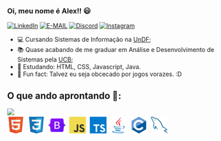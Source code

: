 ### Oi, meu nome é Alex!! 😃

[![LinkedIn](https://img.shields.io/badge/LinkedIn-0077B5?style=for-the-badge&logo=linkedin&logoColor=white)](https://www.linkedin.com/in/alexsilvatec/)
[![E-MAIL](https://img.shields.io/badge/Gmail-D14836?style=for-the-badge&logo=gmail&logoColor=white)](httplex404@gmail.com)
[![Discord](https://img.shields.io/badge/Discord-7289DA?style=for-the-badge&logo=discord&logoColor=white)](280375302927024128)
[![Instagram](https://img.shields.io/badge/Instagram-E4405F?style=for-the-badge&logo=instagram&logoColor=white)](https://www.instagram.com/ss.allex/)

- 💻 Cursando Sistemas de Informação na [UnDF](https://www.universidade.df.gov.br);
- 📚 Quase acabando de me graduar em Análise e Desenvolvimento de Sistemas pela [UCB](ucb.catolica.edu.br);
- 🌱 Estudando: HTML, CSS, Javascript, Java.
- 🏹 Fun fact: Talvez eu seja obcecado por jogos vorazes. :D

## O que ando aprontando 🤖:

<div align = "left">  
  <img height = "200em" src="https://github-readme-stats.vercel.app/api/top-langs/?username=httplex&show_icons=true&theme=tokyonight&count_private=true"/>
</div>

<div>
  <img src="https://github.com/devicons/devicon/blob/master/icons/html5/html5-original.svg" title="HTML5" alt="HTML5" width="40" height="40"/>&nbsp;
  <img src="https://github.com/devicons/devicon/blob/master/icons/css3/css3-original.svg" title="CSS3" alt="CSS3" width="40" height="40"/>&nbsp;  
  <img src="https://github.com/devicons/devicon/blob/master/icons/bootstrap/bootstrap-original.svg" title="Bootstrap" alt="Bootstrap" width="40" height="40"/>&nbsp;
  <img src="https://github.com/devicons/devicon/blob/master/icons/javascript/javascript-original.svg" title="Javascript" alt="Javascript" width="40" height="40"/>&nbsp;
  <img src="https://github.com/devicons/devicon/blob/master/icons/typescript/typescript-original.svg" title="Typecript" alt="Typescript" width="40" height="40"/>&nbsp;
  <img src="https://github.com/devicons/devicon/blob/master/icons/java/java-original.svg" title="Java" alt="Java" width="40" height="40"/>&nbsp;
  <img src="https://github.com/devicons/devicon/blob/master/icons/c/c-original.svg" title="C" alt="C" width="40" height="40"/>&nbsp;
  <img src="https://github.com/devicons/devicon/blob/master/icons/mysql/mysql-original.svg" title="MySQL" alt="MySQL" width="40" height="40"/>&nbsp;
</div>
